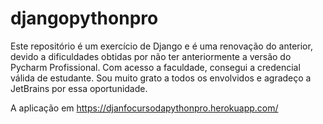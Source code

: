 # djangopythonpro
Este repositório é um exercício de Django e é uma renovação do anterior, devido a dificuldades obtidas por não ter anteriormente a versão do Pycharm Profissional. Com acesso a faculdade, consegui a credencial válida de estudante. Sou muito grato a todos os envolvidos e agradeço a JetBrains por essa oportunidade.


A aplicação em https://djanfocursodapythonpro.herokuapp.com/
